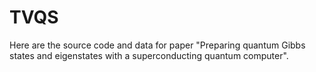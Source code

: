 # TVQS

Here are the source code and data for  paper "Preparing quantum Gibbs states and eigenstates with a superconducting quantum computer".
